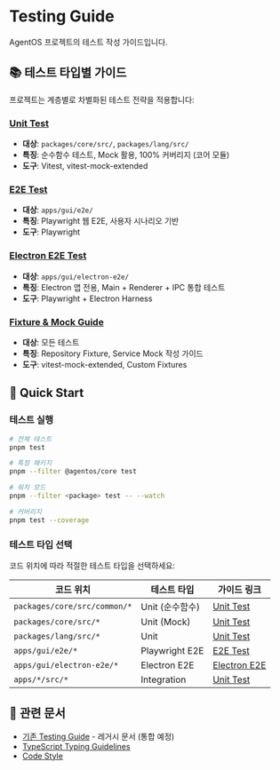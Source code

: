 # Testing Guide

AgentOS 프로젝트의 테스트 작성 가이드입니다.

## 📚 테스트 타입별 가이드

프로젝트는 계층별로 차별화된 테스트 전략을 적용합니다:

### [Unit Test](./unit-test.md)
- **대상**: `packages/core/src/`, `packages/lang/src/`
- **특징**: 순수함수 테스트, Mock 활용, 100% 커버리지 (코어 모듈)
- **도구**: Vitest, vitest-mock-extended

### [E2E Test](./e2e-test.md)
- **대상**: `apps/gui/e2e/`
- **특징**: Playwright 웹 E2E, 사용자 시나리오 기반
- **도구**: Playwright

### [Electron E2E Test](./electron-e2e-test.md)
- **대상**: `apps/gui/electron-e2e/`
- **특징**: Electron 앱 전용, Main + Renderer + IPC 통합 테스트
- **도구**: Playwright + Electron Harness

### [Fixture & Mock Guide](./fixture-mock.md)
- **대상**: 모든 테스트
- **특징**: Repository Fixture, Service Mock 작성 가이드
- **도구**: vitest-mock-extended, Custom Fixtures

## 🚀 Quick Start

### 테스트 실행

```bash
# 전체 테스트
pnpm test

# 특정 패키지
pnpm --filter @agentos/core test

# 워치 모드
pnpm --filter <package> test -- --watch

# 커버리지
pnpm test --coverage
```

### 테스트 타입 선택

코드 위치에 따라 적절한 테스트 타입을 선택하세요:

| 코드 위치 | 테스트 타입 | 가이드 링크 |
|----------|------------|-----------|
| `packages/core/src/common/*` | Unit (순수함수) | [Unit Test](./unit-test.md) |
| `packages/core/src/*` | Unit (Mock) | [Unit Test](./unit-test.md) |
| `packages/lang/src/*` | Unit | [Unit Test](./unit-test.md) |
| `apps/gui/e2e/*` | Playwright E2E | [E2E Test](./e2e-test.md) |
| `apps/gui/electron-e2e/*` | Electron E2E | [Electron E2E](./electron-e2e-test.md) |
| `apps/*/src/*` | Integration | [Unit Test](./unit-test.md) |

## 📖 관련 문서

- [기존 Testing Guide](../testing.md) - 레거시 문서 (통합 예정)
- [TypeScript Typing Guidelines](../typescript-typing-guidelines.md)
- [Code Style](../code-style.md)
